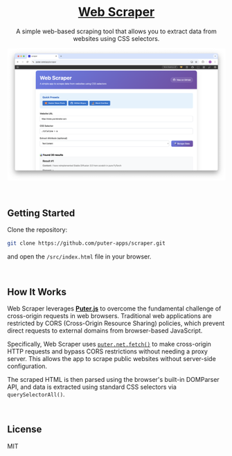 <h1 align="center">
  <a href="https://puter.com/app/scraper" target="_blank">Web Scraper</a>
</h1>

<p align="center">A simple web-based scraping tool that allows you to extract data from websites using CSS selectors.
</p>

<p align="center">
  <img src="screenshot.png" alt="Screenshot"/>
</p>


<br>

## Getting Started

Clone the repository: 

```bash
git clone https://github.com/puter-apps/scraper.git
```

and open the `/src/index.html` file in your browser.

<br>

## How It Works

Web Scraper leverages [**Puter.js**](https://developer.puter.com/) to overcome the fundamental challenge of cross-origin requests in web browsers. Traditional web applications are restricted by CORS (Cross-Origin Resource Sharing) policies, which prevent direct requests to external domains from browser-based JavaScript.

Specifically, Web Scraper uses [`puter.net.fetch()`](https://docs.puter.com/Networking/fetch/) to make cross-origin HTTP requests and bypass CORS restrictions without needing a proxy server. This allows the app to scrape public websites without server-side configuration.

The scraped HTML is then parsed using the browser's built-in DOMParser API, and data is extracted using standard CSS selectors via `querySelectorAll()`.

<br>

## License

MIT 
